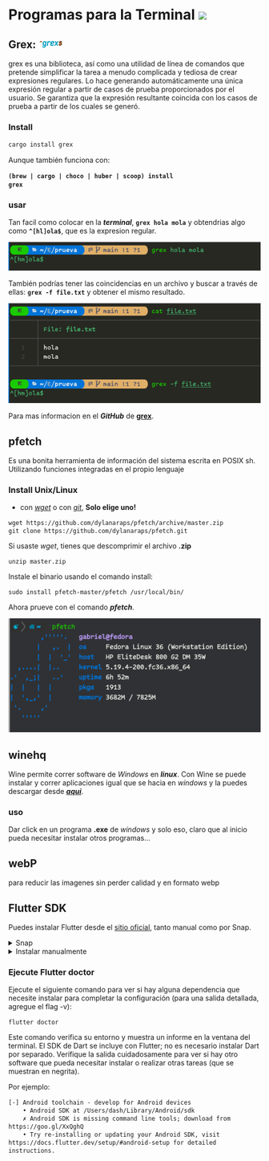 # Programas para la Terminal <img style="height:25px" src="../assets/shell-icon.png">

## Grex: <img style="height: 17px" src="../assets/image-grex.png">

grex es una biblioteca, así como una utilidad de línea de comandos que pretende simplificar la tarea a menudo complicada y tediosa de crear expresiones regulares. Lo hace generando automáticamente una única expresión regular a partir de casos de prueba proporcionados por el usuario. Se garantiza que la expresión resultante coincida con los casos de prueba a partir de los cuales se generó.

### Install

```bash
cargo install grex
```

Aunque también funciona con:

<code>**(brew | cargo | choco | huber | scoop) install grex**</code>

### usar

Tan facil como colocar en la **_terminal_**, <code>**grex hola mola**</code> y obtendrias algo como <code>**^\[hl]ola$**</code>, que es la expresion regular.

<p align="center"><img src="../assets/image-grex-terminal.png"></p>

También podrías tener las coincidencias en un archivo y buscar a través de ellas:
<code>**grex -f file.txt**</code> y obtener el mismo resultado.

<p align="center"><img src="../assets/image-grex-file.png"></p>

Para mas informacion en el **_GitHub_** de [**grex**](https://github.com/pemistahl/grex).

## pfetch

Es una bonita herramienta de información del sistema escrita en POSIX sh. Utilizando funciones integradas en el propio lenguaje

### Install Unix/Linux

- con [_wget_](https://www.gnu.org/software/wget/?) o con [_git_](https://git-scm.com/), **Solo elige uno!**

```shell
wget https://github.com/dylanaraps/pfetch/archive/master.zip
git clone https://github.com/dylanaraps/pfetch.git
```

Si usaste _wget_, tienes que descomprimir el archivo **.zip**

```shell
unzip master.zip
```

Instale el binario usando el comando install:

```shell
sudo install pfetch-master/pfetch /usr/local/bin/
```

Ahora prueve con el comando **_pfetch_**.

<p align="center"><img src="../assets/image-pfetch.png"></p>

## winehq

Wine permite correr software de _Windows_ en **_linux_**. Con Wine se puede instalar y correr aplicaciones igual que se hacia en _windows_ y la puedes descargar desde [**_aqui_**](https://wiki.winehq.org/Download).

### uso

Dar click en un programa **.exe** de _windows_ y solo eso, claro que al inicio pueda necesitar instalar otros programas...

## webP

para reducir las imagenes sin perder calidad y en formato webp

## Flutter SDK

Puedes instalar Flutter desde el [sitio oficial](https://docs.flutter.dev/get-started/install/linux), tanto manual como por Snap.

<details>
    <summary>Snap</summary>

```shell
sudo snap install flutter --classic
```

</details>

<details>
    <summary>Instalar manualmente</summary>

1. Descargue el siguiente paquete de instalación para obtener la última versión estable del SDK de Flutter [Aquí](https://docs.flutter.dev/release/archive?tab=linux)
2. Extraiga el archivo en la ubicación deseada. Por ejemplo:

   ```bash
   cd ~/development
   tar xf ~/Downloads/flutter_linux_3.10.6-stable.tar.xz
   ```

3. Añade el Path de flutter en tu **.zsrhc**:
   ```shell
   export PATH=$HOME/`pwd`/flutter/bin:$PATH
   ```
4. Opcionalmente, pre-descargue los binarios de desarrollo:
   ```shell
   flutter precache
   ```

¡Ya estás listo para ejecutar los comandos de Flutter!

</details>

### Ejecute Flutter doctor

Ejecute el siguiente comando para ver si hay alguna dependencia que necesite instalar para completar la configuración (para una salida detallada, agregue el flag -v):

```shell
flutter doctor
```

Este comando verifica su entorno y muestra un informe en la ventana del terminal. El SDK de Dart se incluye con Flutter; no es necesario instalar Dart por separado. Verifique la salida cuidadosamente para ver si hay otro software que pueda necesitar instalar o realizar otras tareas (que se muestran en negrita).

Por ejemplo:

```shell
[-] Android toolchain - develop for Android devices
    • Android SDK at /Users/dash/Library/Android/sdk
    ✗ Android SDK is missing command line tools; download from https://goo.gl/XxQghQ
    • Try re-installing or updating your Android SDK, visit https://docs.flutter.dev/setup/#android-setup for detailed instructions.

```
